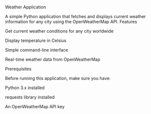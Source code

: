Weather Application

A simple Python application that fetches and displays current weather information for any city using the OpenWeatherMap API.
Features

Get current weather conditions for any city worldwide

Display temperature in Celsius

Simple command-line interface

Real-time weather data from OpenWeatherMap

Prerequisites

Before running this application, make sure you have:

Python 3.x installed

requests library installed

An OpenWeatherMap API key
